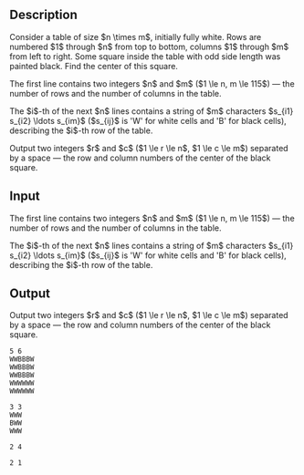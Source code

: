 ## Description

<div><p>Consider a table of size $n \times m$, initially fully white. Rows are numbered $1$ through $n$ from top to bottom, columns $1$ through $m$ from left to right. Some square inside the table with <span class="tex-font-style-bf">odd</span> side length was painted black. Find the center of this square.</p></div><div class="input-specification"><p>The first line contains two integers $n$ and $m$ ($1 \le n, m \le 115$) — the number of rows and the number of columns in the table.</p><p>The $i$-th of the next $n$ lines contains a string of $m$ characters $s_{i1} s_{i2} \ldots s_{im}$ ($s_{ij}$ is '<span class="tex-font-style-tt">W</span>' for white cells and '<span class="tex-font-style-tt">B</span>' for black cells), describing the $i$-th row of the table.</p></div><div class="output-specification"><p>Output two integers $r$ and $c$ ($1 \le r \le n$, $1 \le c \le m$) separated by a space — the row and column numbers of the center of the black square.</p></div>

## Input

<p>The first line contains two integers $n$ and $m$ ($1 \le n, m \le 115$) — the number of rows and the number of columns in the table.</p><p>The $i$-th of the next $n$ lines contains a string of $m$ characters $s_{i1} s_{i2} \ldots s_{im}$ ($s_{ij}$ is '<span class="tex-font-style-tt">W</span>' for white cells and '<span class="tex-font-style-tt">B</span>' for black cells), describing the $i$-th row of the table.</p>

## Output

<p>Output two integers $r$ and $c$ ($1 \le r \le n$, $1 \le c \le m$) separated by a space — the row and column numbers of the center of the black square.</p>





```input1
5 6
WWBBBW
WWBBBW
WWBBBW
WWWWWW
WWWWWW

```




```input2
3 3
WWW
BWW
WWW

```




```output1
2 4

```




```output2
2 1

```


